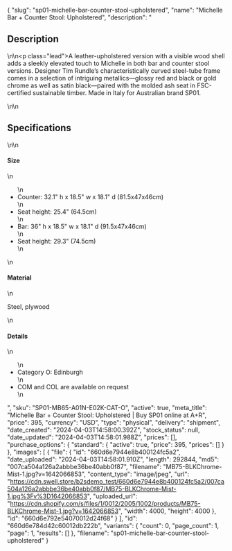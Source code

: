 {
  "slug": "sp01-michelle-bar-counter-stool-upholstered",
  "name": "Michelle Bar + Counter Stool: Upholstered",
  "description": "<h2>Description</h2>\n<!-- split -->\n<p class=\"lead\">A leather-upholstered version with a visible wood shell adds a sleekly elevated touch to Michelle in both bar and counter stool versions. Designer Tim Rundle’s characteristically curved steel-tube frame comes in a selection of intriguing metallics—glossy red and black or gold chrome as well as satin black—paired with the molded ash seat in FSC-certified sustainable timber. Made in Italy for Australian brand SP01.</p>\n<!-- split -->\n<h2>Specifications</h2>\n<!-- split -->\n<h4>Size</h4>\n<ul>\n<li>Counter: 32.1\" h x 18.5\" w x 18.1\" d (81.5x47x46cm)</li>\n<li>Seat height: 25.4\" (64.5cm)</li>\n<li>Bar: 36\" h x 18.5\" w x 18.1\" d (91.5x47x46cm)</li>\n<li>Seat height: 29.3\" (74.5cm)</li>\n</ul>\n<h4>Material</h4>\n<p>Steel, plywood</p>\n<h4>Details</h4>\n<ul>\n<li>Category O: Edinburgh</li>\n<li>COM and COL are available on request</li>\n</ul>",
  "sku": "SP01-MB65-A01N-E02K-CAT-O",
  "active": true,
  "meta_title": "Michelle Bar + Counter Stool: Upholstered | Buy SP01 online at A+R",
  "price": 395,
  "currency": "USD",
  "type": "physical",
  "delivery": "shipment",
  "date_created": "2024-04-03T14:58:00.392Z",
  "stock_status": null,
  "date_updated": "2024-04-03T14:58:01.988Z",
  "prices": [],
  "purchase_options": {
    "standard": {
      "active": true,
      "price": 395,
      "prices": []
    }
  },
  "images": [
    {
      "file": {
        "id": "660d6e7944e8b400124fc5a2",
        "date_uploaded": "2024-04-03T14:58:01.910Z",
        "length": 292844,
        "md5": "007ca504a126a2abbbe36be40abb0f87",
        "filename": "MB75-BLKChrome-Mist-1.jpg?v=1642066853",
        "content_type": "image/jpeg",
        "url": "https://cdn.swell.store/b2sdemo_test/660d6e7944e8b400124fc5a2/007ca504a126a2abbbe36be40abb0f87/MB75-BLKChrome-Mist-1.jpg%3Fv%3D1642066853",
        "uploaded_url": "https://cdn.shopify.com/s/files/1/0012/2005/1002/products/MB75-BLKChrome-Mist-1.jpg?v=1642066853",
        "width": 4000,
        "height": 4000
      },
      "id": "660d6e792e54070012d24f68"
    }
  ],
  "id": "660d6e784d42c60012db222b",
  "variants": {
    "count": 0,
    "page_count": 1,
    "page": 1,
    "results": []
  },
  "filename": "sp01-michelle-bar-counter-stool-upholstered"
}